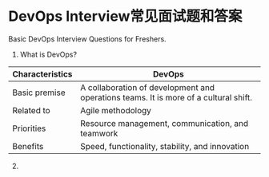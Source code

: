 
# DevOps Interview常见面试题和答案
Basic DevOps Interview Questions for Freshers.
1. What is DevOps?
   
| Characteristics | DevOps |
| ---| --- |
| Basic premise  | A collaboration of development and operations teams. It is more of a cultural shift.  |
| Related to     | Agile methodology                                                                     |
| Priorities     | Resource management, communication, and teamwork                                      |
| Benefits       | Speed, functionality, stability, and innovation                                       |

2. 

